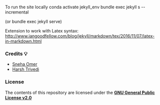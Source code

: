 To run the site locally
conda activate jekyll_env
bundle exec jekyll s --incremental

(or bundle exec jekyll serve)

Extension to work with Latex syntax:
http://www.iangoodfellow.com/blog/jekyll/markdown/tex/2016/11/07/latex-in-markdown.html 

### Credits :bulb:
* [Sneha Omer](http://sassyecoder.github.io/)
* [Harsh Trivedi](http://harsh98trivedi.github.io/)

### License
The contents of this repository are licensed under the [**GNU General Public License v2.0**](https://github.com/thedevslot/WhatATheme/blob/master/LICENSE)
